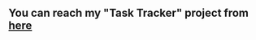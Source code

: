 <h2> You can reach my "Task Tracker" project from <a href="https://mnrgdkl.github.io/react-project-003-task-tracker/"> here </a> </h2>

